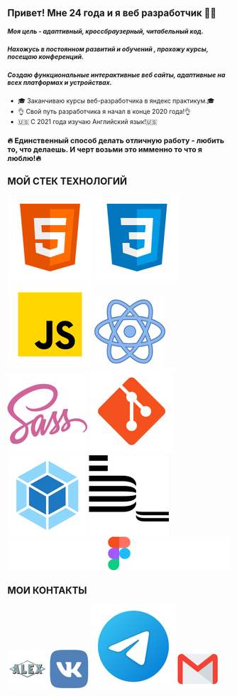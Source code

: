 ## Привет! Мне 24 года и я веб разработчик 👨‍💻 
##### Моя цель - адаптивный, кроссбраузерный, читабельный код. 
##### Нахожусь в постоянном развитий и обучений , прохожу курсы, посещаю конференций. 
##### Создаю функциональные интерактивные веб сайты, адаптивные на всех платформах и устройствах.

* 🎓 Заканчиваю курсы веб-разработчика в яндекс практикум.🎓
* 👌 Свой путь разработчика я начал в конце 2020 года!👌
* 🇺🇸 С 2021 года изучаю Английский язык!🇺🇸

### 🔥 Единственный способ делать отличную работу - любить то, что делаешь. И черт возьми это имменно то что я люблю!🔥

## МОЙ СТЕК ТЕХНОЛОГИЙ
![HTML](/svg/html-5.svg)
![CSS](/svg/css3.svg)
![JS](/svg/JS.svg)
![React](/svg/react.svg)
![Sass](/svg/sass.svg)
![Git](/svg/git.svg)
![Webpack](/svg/webpack.svg)
![Bem](/svg/bem.svg)
![Figma](/svg/figma.svg)




## МОИ КОНТАКТЫ
[<img src="./svg/alex.svg" width="90px" height="90px">](https://alex-lin.ru)
[<img src="./svg/vk-1.svg" width="90px" height="90px">](https://vk.me/id70607898)
[<img src="./svg/telegram.svg">](https://t.me/alex_lin_frontend")
[<img src="./svg/gmail.svg" width="90px" height="90px">](mailto:Alekseu.dok@yandex.ru)


